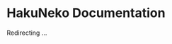# HakuNeko Documentation

Redirecting ...

<script>
    if(globalThis.window) {
        window.location.href = '/user-manual/index';
    }
</script>